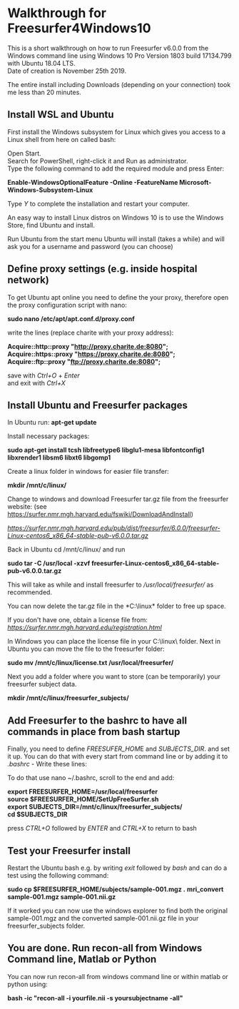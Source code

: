 # Walkthrough for Freesurfer4Windows10

This is a short walkthrough on how to run Freesurfer v6.0.0 from the Windows command line using Windows 10 Pro Version 1803 build 17134.799 with Ubuntu 18.04 LTS.  
Date of creation is November 25th 2019.  

The entire install including Downloads (depending on your connection) took me less than 20 minutes.  

## Install WSL and Ubuntu

First install the Windows subsystem for Linux which gives you access to a Linux shell from here on called bash:  

Open Start.  
Search for PowerShell, right-click it and Run as administrator.  
Type the following command to add the required module and press Enter:  

**Enable-WindowsOptionalFeature -Online -FeatureName Microsoft-Windows-Subsystem-Linux**

Type *Y* to complete the installation and restart your computer.  

An easy way to install Linux distros on Windows 10 is to use the Windows Store, find Ubuntu and install.  

Run Ubuntu from the start menu
Ubuntu will install (takes a while) and will ask you for a username and password (you can choose)

## Define proxy settings (e.g. inside hospital network)

To get Ubuntu apt online you need to define the your proxy, therefore open the proxy configuration script with nano:

**sudo nano /etc/apt/apt.conf.d/proxy.conf**  

write the lines (replace charite with your proxy address):

**Acquire::http::proxy "http://proxy.charite.de:8080";**  
**Acquire::https::proxy "https://proxy.charite.de:8080";**  
**Acquire::ftp::proxy "ftp://proxy.charite.de:8080";**  

save with *Ctrl+O* + *Enter*  
and exit with *Ctrl+X* 


## Install Ubuntu and Freesurfer packages
In Ubuntu run: **apt-get update**  

Install necessary packages:  

**sudo apt-get install tcsh libfreetype6 libglu1-mesa libfontconfig1 libxrender1 libsm6 libxt6 libgomp1**  

Create a linux folder in windows for easier file transfer:

**mkdir /mnt/c/linux/**

Change to windows and download Freesurfer tar.gz file from the freesurfer website:
(see https://surfer.nmr.mgh.harvard.edu/fswiki/DownloadAndInstall)

*https://surfer.nmr.mgh.harvard.edu/pub/dist/freesurfer/6.0.0/freesurfer-Linux-centos6_x86_64-stable-pub-v6.0.0.tar.gz*

Back in Ubuntu cd /mnt/c/linux/ and run

**sudo tar -C /usr/local -xzvf freesurfer-Linux-centos6_x86_64-stable-pub-v6.0.0.tar.gz**  

This will take as while and install freesurfer to */usr/local/freesurfer/* as recommended.

You can now delete the tar.gz file in the *C:\linux\* folder to free up space.

If you don't have one, obtain a license file from:
*https://surfer.nmr.mgh.harvard.edu/registration.html*

In Windows you can place the license file in your C:\linux\ folder.
Next in Ubuntu you can move the file to the freesurfer folder:

**sudo mv /mnt/c/linux/license.txt /usr/local/freesurfer/**  

Next you add a folder where you want to store (can be temporarily) your freesurfer subject data. 

**mkdir /mnt/c/linux/freesurfer_subjects/**  

## Add Freesurfer to the bashrc to have all commands in place from bash startup

Finally, you need to define *FREESUFER_HOM*E and *SUBJECTS_DIR*. and set it up. You can do that with every start from command line or by adding it to *.bashrc* - Write these lines:

To do that use nano ~/.bashrc, scroll to the end and add:  

**export FREESURFER_HOME=/usr/local/freesurfer**  
**source $FREESURFER_HOME/SetUpFreeSurfer.sh**  
**export SUBJECTS_DIR=/mnt/c/linux/freesurfer_subjects/**  
**cd $SUBJECTS_DIR**  

press *CTRL+O* followed by *ENTER* and *CTRL+X* to return to bash

## Test your Freesurfer install
Restart the Ubuntu bash e.g. by writing *exit* followed by *bash* and can do a test using the following command:

**sudo cp $FREESURFER_HOME/subjects/sample-001.mgz .**
**mri_convert sample-001.mgz sample-001.nii.gz**

If it worked you can now use the windows explorer to find both the original sample-001.mgz and the converted sample-001.nii.gz file in your freesurfer_subjects folder.

## You are done. Run recon-all from Windows Command line, Matlab or Python

You can now run recon-all from windows command line or within matlab or python using:

**bash -ic "recon-all -i yourfile.nii -s yoursubjectname -all"**


